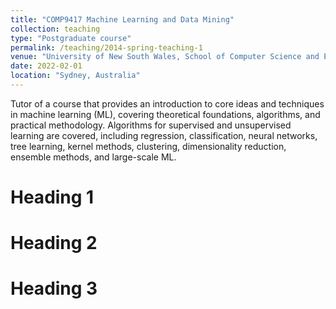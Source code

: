 ```yaml
---
title: "COMP9417 Machine Learning and Data Mining"
collection: teaching
type: "Postgraduate course"
permalink: /teaching/2014-spring-teaching-1
venue: "University of New South Wales, School of Computer Science and Engineering"
date: 2022-02-01
location: "Sydney, Australia"
---
```

Tutor of a course that provides an introduction to core ideas and techniques in machine learning (ML), covering theoretical foundations, algorithms, and practical methodology. Algorithms for supervised and unsupervised learning are covered, including regression, classification, neural networks, tree learning, kernel methods, clustering, dimensionality reduction, ensemble methods, and large-scale ML.

Heading 1
======

Heading 2
======

Heading 3
======
